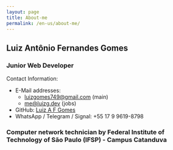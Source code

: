 ```yaml
---
layout: page
title: About-me
permalink: /en-us/about-me/
---
```


## Luiz Antônio Fernandes Gomes
### Junior Web Developer
Contact Information:
  - E-Mail addresses: 
      + luizgomes749@gmail.com (main)
      + me@luizg.dev (jobs)
  - GitHub: [Luiz A F Gomes](https://github.com/iLuiizUHD)
  - WhatsApp / Telegram / Signal: +55 17 9 9619-8798
 ### Computer network technician by Federal Institute of Technology of São Paulo (IFSP) - Campus Catanduva
 
